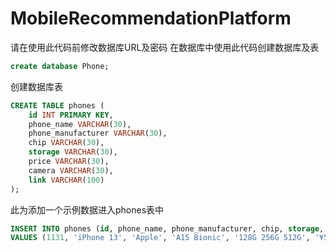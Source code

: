 # MobileRecommendationPlatform
请在使用此代码前修改数据库URL及密码
在数据库中使用此代码创建数据库及表
```sql
create database Phone;
```

创建数据库表
```sql
CREATE TABLE phones (
    id INT PRIMARY KEY,
    phone_name VARCHAR(30),
    phone_manufacturer VARCHAR(30),
    chip VARCHAR(30),
    storage VARCHAR(30),
    price VARCHAR(30),
    camera VARCHAR(30),
    link VARCHAR(100)
);
```

此为添加一个示例数据进入phones表中
```sql
INSERT INTO phones (id, phone_name, phone_manufacturer, chip, storage, price, camera, link)
VALUES (1131, 'iPhone 13', 'Apple', 'A15 Bionic', '128G 256G 512G', '¥5399 ¥6299 ¥8299', '1200w+1200w', 'https://www.apple.com.cn/shop/buy-iphone/iphone-13/MLDV3CH/A');
```
